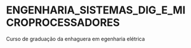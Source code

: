 # ENGENHARIA_SISTEMAS_DIG_E_MICROPROCESSADORES
Curso de graduação da enhaguera em egenharia elétrica
